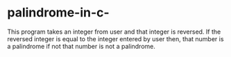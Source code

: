 # palindrome-in-c-
This program takes an integer from user and that integer is reversed.  If the reversed integer is equal to the integer entered by user then, that number is a palindrome if not that number is not a palindrome.
